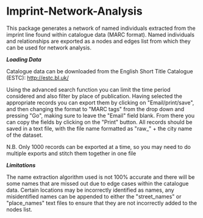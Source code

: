 # Imprint-Network-Analysis
This package generates a network of named individuals extracted from the imprint line found within catalogue data (MARC format).  Named individuals and relationships are exported as a nodes and edges list from which they can be used for network analysis.

***Loading Data***

Catalogue data can be downloaded from the English Short Title Catalogue (ESTC): http://estc.bl.uk/

Using the advanced search function you can limit the time period considered and also filter by place of publication.
Having selected the appropriate records you can export them by clicking on "Email/print/save", and then changing the
format to "MARC tags" from the drop down and pressing "Go", making sure to leave the "Email" field blank. From there
you can copy the fields by clicking on the "Print" button. All records should be saved in a text file, with the file name
formatted as "raw_" + the city name of the dataset. 

N.B. Only 1000 records can be exported at a time, so you may need to do multiple exports and stitch them together in one file

***Limitations***

The name extraction algorithm used is not 100% accurate and there will be some names that are missed out due to edge cases within the catalogue data.
Certain locations may be incorrectly identified as names, any misidentified names can be appended to either the "street_names" or "place_names" text files
to ensure that they are not incorrectly added to the nodes list.
